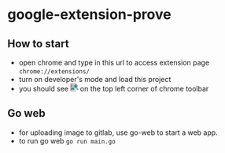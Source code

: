 # google-extension-prove
## How to start
- open chrome and type in this url to access extension page ```chrome://extensions/```
- turn on developer's mode and load this project
- you should see ![app icon](/images/print_c_16.png "title") on the top left corner of chrome toolbar



## Go web
- for uploading image to gitlab, use go-web to start a web app.
- to run go web ```go run main.go```

